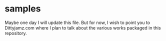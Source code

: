 # samples

Maybe one day I will update this file. But for now, I wish to point you to Dittyjamz.com where I plan to talk about the various works packaged in this repository.

